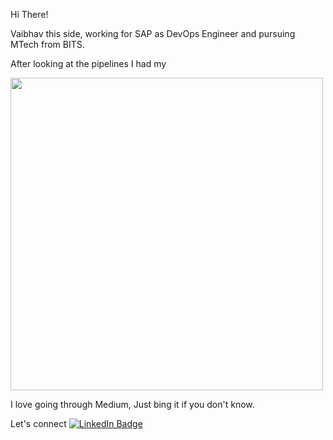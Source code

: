 Hi There!

Vaibhav this side, working for SAP as DevOps Engineer and pursuing MTech from BITS.

After looking at the pipelines 
I had my
<div id="header" align="left">
  <img src="https://media.giphy.com/media/kd9BlRovbPOykLBMqX/giphy.gif" width="500"/>
</div>

I love going through Medium, Just bing it if you don't know.

<div id="badges">
 Let's connect
 <a href="https://www.linkedin.com/in/vaibhavkumarhirani/">
    <img src="https://img.shields.io/badge/LinkedIn-blue?style=for-the-badge&logo=linkedin&logoColor=white" alt="LinkedIn Badge"/>
  </a>
</div>
